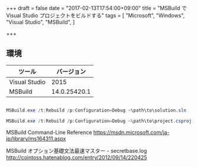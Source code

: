 +++
draft = false
date = "2017-02-13T17:54:00+09:00"
title = "MSBuild で Visual Studio プロジェクトをビルドする"
tags = [
    "Microsoft",
    "Windows",
    "Visual Studio",
    "MSBuild",
]

+++

## 環境

|ツール|バージョン|
|---|---|
|Visual Studio|2015|
|MSBuild|14.0.25420.1|

##
```PowerShell
MSBuild.exe /t:Rebuild /p:Configuration=Debug ~\path\to\solution.sln
```
```PowerShell
MSBuild.exe /t:Rebuild /p:Configuration=Debug ~\path\to\project.csproj
```

MSBuild Command-Line Reference https://msdn.microsoft.com/ja-jp/library/ms164311.aspx

MSBuild オプション基礎文法最速マスター - secretbase.log http://cointoss.hatenablog.com/entry/2012/09/14/220425
